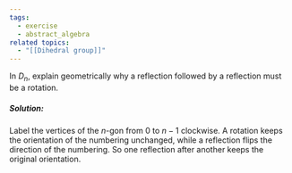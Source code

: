 ```yaml
---
tags:
  - exercise
  - abstract_algebra
related topics:
  - "[[Dihedral group]]"
---
```

In $D_n$, explain geometrically why a reflection followed by a reflection must be a rotation.
##### Solution:
Label the vertices of the $n$-gon from $0$ to $n-1$ clockwise. A rotation keeps the orientation of the numbering unchanged, while a reflection flips the direction of the numbering. So one reflection after another keeps the original orientation.